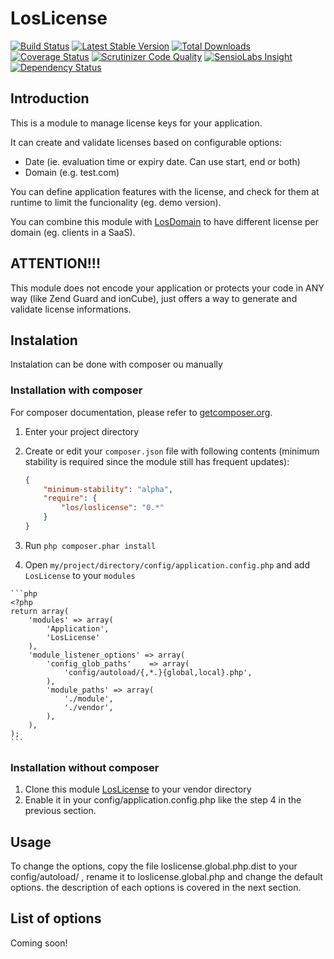 # LosLicense
[![Build Status](https://travis-ci.org/Lansoweb/LosLicense.svg?branch=master)](https://travis-ci.org/Lansoweb/LosLicense) [![Latest Stable Version](https://poser.pugx.org/los/loslicense/v/stable.svg)](https://packagist.org/packages/los/loslicense) [![Total Downloads](https://poser.pugx.org/los/loslicense/downloads.svg)](https://packagist.org/packages/los/loslicense) [![Coverage Status](https://coveralls.io/repos/Lansoweb/LosLicense/badge.svg?branch=master)](https://coveralls.io/r/Lansoweb/LosLicense?branch=master) [![Scrutinizer Code Quality](https://scrutinizer-ci.com/g/Lansoweb/LosLicense/badges/quality-score.png?b=master)](https://scrutinizer-ci.com/g/Lansoweb/LosLicense/?branch=master) [![SensioLabs Insight](https://img.shields.io/sensiolabs/i/dc058d0c-b959-4cb6-aead-31d80b1ba64f.svg?style=flat)](https://insight.sensiolabs.com/projects/dc058d0c-b959-4cb6-aead-31d80b1ba64f) [![Dependency Status](https://www.versioneye.com/user/projects/54e8471cd1ec5734f4000e0a/badge.svg?style=flat)](https://www.versioneye.com/user/projects/54e8471cd1ec5734f4000e0a)

## Introduction
This is a module to manage license keys for your application.

It can create and validate licenses based on configurable options:
- Date (ie. evaluation time or expiry date. Can use start, end or both)
- Domain (e.g. test.com)

You can define application features with the license, and check for them at runtime to limit the funcionality (eg. demo version).

You can combine this module with [LosDomain](http://github.com/LansoWeb/LosDomain) to have different license per domain (eg. clients in a SaaS).

## ATTENTION!!!
This module does not encode your application or protects your code in ANY way (like Zend Guard and ionCube), 
just offers a way to generate and validate license informations.

## Instalation
Instalation can be done with composer ou manually

### Installation with composer
For composer documentation, please refer to [getcomposer.org](http://getcomposer.org/).

  1. Enter your project directory
  2. Create or edit your `composer.json` file with following contents (minimum stability is required since 
     the module still has frequent updates):

     ```json
     {
         "minimum-stability": "alpha",
         "require": {
             "los/loslicense": "0.*"
         }
     }
     ```
  3. Run `php composer.phar install`
  4. Open `my/project/directory/config/application.config.php` and add `LosLicense` to your `modules`
  
    ```php
    <?php
    return array(
        'modules' => array(
            'Application',
            'LosLicense'
        ),
        'module_listener_options' => array(
            'config_glob_paths'    => array(
                'config/autoload/{,*.}{global,local}.php',
            ),
            'module_paths' => array(
                './module',
                './vendor',
            ),
        ),
    );
    ```

### Installation without composer

  1. Clone this module [LosLicense](http://github.com/LansoWeb/LosLicense) to your vendor directory
  2. Enable it in your config/application.config.php like the step 4 in the previous section.

## Usage
To change the options, copy the file loslicense.global.php.dist to your config/autoload/ , rename it to 
loslicense.global.php and change the default options. the description of each options is covered in the next section.

## List of options
Coming soon!
